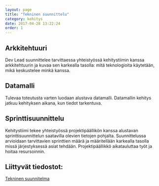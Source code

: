 ```yaml
---
layout: page
title: "Tekninen suunnittelu"
category: kehitys
date: 2017-04-28 13:22:24
order: 1
---
```


## Arkkitehtuuri

Dev Lead suunnittelee tarvittaessa yhteistyössä kehitystiimin kanssa arkkitehtuurin ja kuvaa sen karkealla tasolla: mitä teknologioita käytetään, mikä keskustelee minkä kanssa.

## Datamalli

Tulevaa toteutusta varten luodaan alustava datamalli. Datamallin kehitys jatkuu kehityksen aikana, kun tiedot tarkentuva.

## Sprinttisuunnittelu

Kehitystiimi tekee yhteistyössä projektipäällikön kanssa alustavan sprinttisuunnittelun saatavilla olevien tietojen pohjalta. Suunnittelussa arvioidaan tarvittavien sprinttien määrä ja määritellään karkealla tasolla missä järjestyksessä asiat tehdään. Projektipäällikkö aikatauluttaa työt ja hoitaa resursoinnin.

## Liittyvät tiedostot:

[Tekninen suunnitelma](https://docs.google.com/a/geniem.com/spreadsheets/d/17o1RFdVU_35-4AeTk2b97nJ8bRmRSZiJIY2KntiHN_4/edit?usp=sharing)